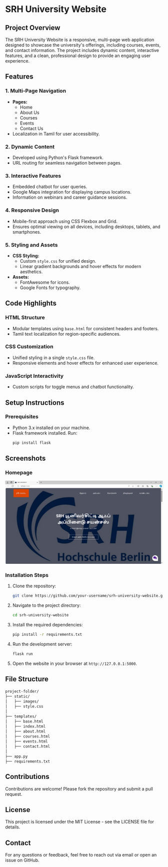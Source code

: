 # SRH University Website

## Project Overview
The SRH University Website is a responsive, multi-page web application designed to showcase the university's offerings, including courses, events, and contact information. The project includes dynamic content, interactive features, and a clean, professional design to provide an engaging user experience.

## Features

### 1. Multi-Page Navigation
- **Pages:**
  - Home
  - About Us
  - Courses
  - Events
  - Contact Us
- Localization in Tamil for user accessibility.

### 2. Dynamic Content
- Developed using Python's Flask framework.
- URL routing for seamless navigation between pages.

### 3. Interactive Features
- Embedded chatbot for user queries.
- Google Maps integration for displaying campus locations.
- Information on webinars and career guidance sessions.

### 4. Responsive Design
- Mobile-first approach using CSS Flexbox and Grid.
- Ensures optimal viewing on all devices, including desktops, tablets, and smartphones.

### 5. Styling and Assets
- **CSS Styling:**
  - Custom `style.css` for unified design.
  - Linear gradient backgrounds and hover effects for modern aesthetics.
- **Assets:**
  - FontAwesome for icons.
  - Google Fonts for typography.

## Code Highlights

### HTML Structure
- Modular templates using `base.html` for consistent headers and footers.
- Tamil text localization for region-specific audiences.

### CSS Customization
- Unified styling in a single `style.css` file.
- Responsive elements and hover effects for enhanced user experience.

### JavaScript Interactivity
- Custom scripts for toggle menus and chatbot functionality.

## Setup Instructions

### Prerequisites
- Python 3.x installed on your machine.
- Flask framework installed. Run:
  ```bash
  pip install flask
  ```
## Screenshots

### Homepage
![Homepage](Screenshots/Picture22.png)


### Installation Steps
1. Clone the repository:
   ```bash
   git clone https://github.com/your-username/srh-university-website.git
   ```
2. Navigate to the project directory:
   ```bash
   cd srh-university-website
   ```
3. Install the required dependencies:
   ```bash
   pip install -r requirements.txt
   ```
4. Run the development server:
   ```bash
   flask run
   ```
5. Open the website in your browser at `http://127.0.0.1:5000`.

## File Structure
```
project-folder/
├── static/
│   ├── images/
│   ├── style.css
│
├── templates/
│   ├── base.html
│   ├── index.html
│   ├── about.html
│   ├── courses.html
│   ├── events.html
│   ├── contact.html
│
├── app.py
├── requirements.txt
```



## Contributions
Contributions are welcome! Please fork the repository and submit a pull request.

## License
This project is licensed under the MIT License - see the LICENSE file for details.

## Contact
For any questions or feedback, feel free to reach out via email or open an issue on GitHub.
